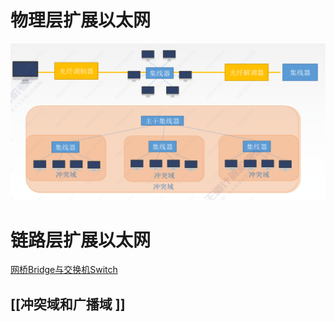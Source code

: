 # 物理层扩展以太网
![](attachments/Pasted%20image%2020221009173816.png)
# 链路层扩展以太网
[网桥Bridge与交换机Switch](网桥Bridge与交换机Switch.md)

## [[冲突域和广播域 ]]
